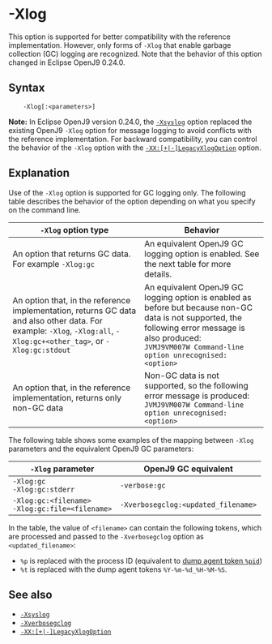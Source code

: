 <!--
* Copyright (c) 2017, 2020 IBM Corp. and others
*
* This program and the accompanying materials are made
* available under the terms of the Eclipse Public License 2.0
* which accompanies this distribution and is available at
* https://www.eclipse.org/legal/epl-2.0/ or the Apache
* License, Version 2.0 which accompanies this distribution and
* is available at https://www.apache.org/licenses/LICENSE-2.0.
*
* This Source Code may also be made available under the
* following Secondary Licenses when the conditions for such
* availability set forth in the Eclipse Public License, v. 2.0
* are satisfied: GNU General Public License, version 2 with
* the GNU Classpath Exception [1] and GNU General Public
* License, version 2 with the OpenJDK Assembly Exception [2].
*
* [1] https://www.gnu.org/software/classpath/license.html
* [2] http://openjdk.java.net/legal/assembly-exception.html
*
* SPDX-License-Identifier: EPL-2.0 OR Apache-2.0 OR GPL-2.0 WITH
* Classpath-exception-2.0 OR LicenseRef-GPL-2.0 WITH Assembly-exception
-->

# -Xlog

This option is supported for better compatibility with the reference implementation. However, only forms of `-Xlog` that enable garbage collection (GC) logging are recognized. Note that the behavior of this option changed in Eclipse OpenJ9 0.24.0.

## Syntax

        -Xlog[:<parameters>]

<i class="fa fa-pencil-square-o" aria-hidden="true"></i>**Note:** In Eclipse OpenJ9 version 0.24.0, the [`-Xsyslog`](xsyslog.md) option replaced the existing OpenJ9 `-Xlog` option for message logging to avoid conflicts with the reference implementation. For backward compatibility, you can control the behavior of the `-Xlog` option with the [`-XX:[+|-]LegacyXlogOption`](xxlegacyxlogoption.md) option.


## Explanation

Use of the `-Xlog` option is supported for GC logging only. The following table describes the behavior of the option depending on what you specify on the command line.

| `-Xlog` option type         | Behavior                                    |
|-------------------------|--------------------------------------------------|
| An option that returns GC data. For example `-Xlog:gc`                | An equivalent OpenJ9 GC logging option is enabled. See the next table for more details. |
| An option that, in the reference implementation, returns GC data and also other data. For example: `-Xlog`, `-Xlog:all`, `-Xlog:gc+<other_tag>`, or  `-Xlog:gc:stdout` | An equivalent OpenJ9 GC logging option is enabled as before but because non-GC data is not supported, the following error message is also produced: <br/> `JVMJ9VM007W Command-line option unrecognised: <option>`      |
| An option that, in the reference implementation, returns only non-GC data            | Non-GC data is not supported, so the following error message is produced: <br/> `JVMJ9VM007W Command-line option unrecognised: <option>` |   

The following table shows some examples of the mapping between `-Xlog` parameters and the equivalent OpenJ9 GC parameters:

| `-Xlog` parameter         | OpenJ9 GC equivalent                                 |
|-------------------------|--------------------------------------------------|
| `-Xlog:gc` <br/> `-Xlog:gc:stderr`                | `-verbose:gc` |
| `-Xlog:gc:<filename>` <br/> `-Xlog:gc:file=<filename>` | `-Xverbosegclog:<updated_filename>`      |


In the table, the value of `<filename>` can contain the following tokens, which are processed and passed to the `-Xverbosegclog` option as `<updated_filename>`:

- `%p` is replaced with the process ID (equivalent to [dump agent token `%pid`](xdump.md#dump-agent-tokens))
- `%t` is replaced with the dump agent tokens `%Y-%m-%d_%H-%M-%S`.


## See also

- [`-Xsyslog`](xsyslog.md)
- [`-Xverbosegclog`](xverbosegclog.md)
- [`-XX:[+|-]LegacyXlogOption`](xxlegacyxlogoption.md)


<!-- ==== END OF TOPIC ==== xlog.md ==== -->
